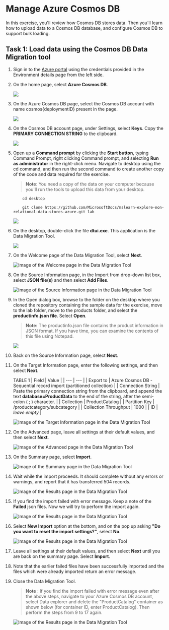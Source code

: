 # Manage Azure Cosmos DB

In this exercise, you'll review how Cosmos DB stores data. Then you'll learn how to upload data to a Cosmos DB database, and configure Cosmos DB to support bulk loading.


## Task 1: Load data using the Cosmos DB Data Migration tool

1.  Sign in to the [Azure portal](https://portal.azure.com/learn.docs.microsoft.com) using the credentials provided in the Environment details page from the left side.

2.  On the home page, select **Azure Cosmos DB**.

    ![](media/lab4/1.png)

3.  On the Azure Cosmos DB page, select the Cosmos DB account with name cosmos{deploymentID} present in the page.

    ![](media/lab4/2.png)

4.  On the Cosmos DB account page, under Settings, select **Keys**. Copy the **PRIMARY CONNECTION STRING** to the clipboard.

    ![](media/lab4/3.png)


6.  Open up a **Command prompt** by clicking the **Start button**, typing Command Prompt, right clicking Command prompt, and selecting **Run as administrator** in the right-click menu. Navigate to desktop using the cd command, and then run the second command to create another copy of the code and data required for the exercise.

      >**Note**: You need a copy of the data on your computer because you'll run the tools to upload this data from your desktop.

    ``` 
        cd desktop
        
        git clone https://github.com/MicrosoftDocs/mslearn-explore-non-relational-data-stores-azure.git lab

     ```

    ![](media/lab4/4.png)
    
7.  On the desktop, double-click the file **dtui.exe**. This application is the Data Migration Tool.

    ![](media/lab4/5.png)

8.  On the Welcome page of the Data Migration Tool, select **Next**.

    ![Image of the Welcome page in the Data Migration Tool](https://docs.microsoft.com/en-us/learn/wwl-data-ai/explore-non-relational-data-stores-azure/media/6-welcome.png)

9. On the Source Information page, in the Import from drop-down list box, select **JSON file(s)** and then select **Add Files**.

    ![Image of the Source Information page in the Data Migration Tool](media/lab4/upd-6-source.png)

10. In the Open dialog box, browse to the folder on the desktop where you cloned the repository containing the sample data for the exercise, move to the lab folder, move to the products folder, and select the **productinfo.json file**. Select **Open**.

    >**Note:** The productinfo.json file contains the product information in JSON format. If you have time, you can examine the contents of this file using Notepad.
   
    ![](media/lab4/6.png)
11. Back on the Source Information page, select **Next**.

12. On the Target Information page, enter the following settings, and then select **Next**.

    TABLE 1
    | Field | Value |
    | --- | --- |
    | Export to | Azure Cosmos DB - Sequential record import (partitioned collection) |
    | Connection String | Paste the primary connection string from the clipboard, and append the text **database=ProductData** to the end of the string, after the semi-colon ( ; ) character. |
    | Collection | ProductCatalog |
    | Partition Key | /productcategory/subcategory |
    | Collection Throughput | 1000 |
    | ID | *leave empty* |

    ![Image of the Target Information page in the Data Migration Tool](https://docs.microsoft.com/en-us/learn/wwl-data-ai/explore-non-relational-data-stores-azure/media/6-target.png)

13. On the Advanced page, leave all settings at their default values, and then select **Next**.

    ![Image of the Advanced page in the Data Migration Tool](https://docs.microsoft.com/en-us/learn/wwl-data-ai/explore-non-relational-data-stores-azure/media/6-advanced.png)

14. On the Summary page, select **Import**.

    ![Image of the Summary page in the Data Migration Tool](https://docs.microsoft.com/en-us/learn/wwl-data-ai/explore-non-relational-data-stores-azure/media/6-summary.png)

15. Wait while the import proceeds. It should complete without any errors or warnings, and report that it has transferred 504 records.

    ![Image of the Results page in the Data Migration Tool](https://docs.microsoft.com/en-us/learn/wwl-data-ai/explore-non-relational-data-stores-azure/media/6-results.png)
    
16. If you find the import failed with error message. Keep a note of the **Failed** json files. Now we will try to perform the import again. 

    ![Image of the Results page in the Data Migration Tool](media/import-012.png)

17. Select **New Import** option at the bottom, and on the pop up asking **"Do you want to reset the import settings?"**, select **No**. 

    ![Image of the Results page in the Data Migration Tool](media/import-011.png)

18. Leave all settings at their default values, and then select **Next** until you are back on the summary page. Select **Import**.

19. Note that the earlier failed files have been successfully imported and the files which were already imported return an error message.

20. Close the Data Migration Tool.

      >**Note** : If you find the import failed with error message even after the above steps, navigate to your Azure Cosmos DB account, select Data explorer and delete the "ProductCatalog" container as shown below (for container ID, enter ProductCatalog). Then perform the steps from 9 to 17 again.

       ![Image of the Results page in the Data Migration Tool](media/cosmosdbdeletedb.png)


